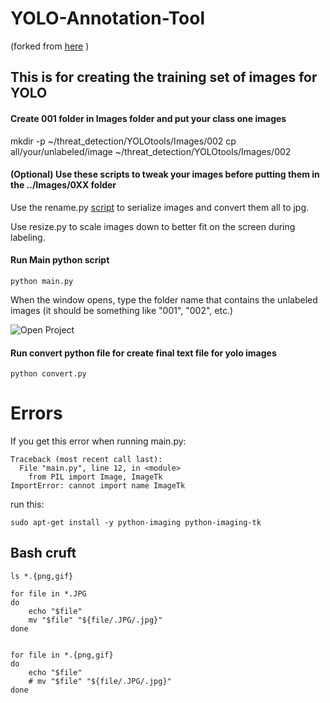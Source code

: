 # YOLO-Annotation-Tool 
(forked from [here](https://github.com/westpoint-robotics/threat_detection/tree/master/scripts) )
## This is for creating the training set of images for YOLO
#### Create 001 folder in Images folder and put your class one images
mkdir -p ~/threat_detection/YOLOtools/Images/002
cp all/your/unlabeled/image ~/threat_detection/YOLOtools/Images/002

#### (Optional) Use these scripts to tweak your images before putting them in the ../Images/0XX folder
Use the rename.py [script](https://github.com/westpoint-robotics/threat_detection/tree/master/scripts) to serialize images and convert them all to jpg. 

Use resize.py to scale images down to better fit on the screen during labeling.  

#### Run Main python script 
	python main.py

When the window opens, type the folder name that contains the unlabeled images (it should be something like "001", "002", etc.)

![Open Project](https://github.com/westpoint-robotics/threat_detection/blob/master/YOLOtools/readme_figs/labelingtool_000001.jpg)


#### Run convert python file for create final text file for yolo images 
	python convert.py




# Errors
If you get this error when running main.py:

	Traceback (most recent call last):
	  File "main.py", line 12, in <module>
	    from PIL import Image, ImageTk
	ImportError: cannot import name ImageTk

run this: 

	sudo apt-get install -y python-imaging python-imaging-tk


## Bash cruft

	ls *.{png,gif}

	for file in *.JPG
	do
		echo "$file"
		mv "$file" "${file/.JPG/.jpg}"
	done


	for file in *.{png,gif}
	do
		echo "$file"
		# mv "$file" "${file/.JPG/.jpg}"
	done
